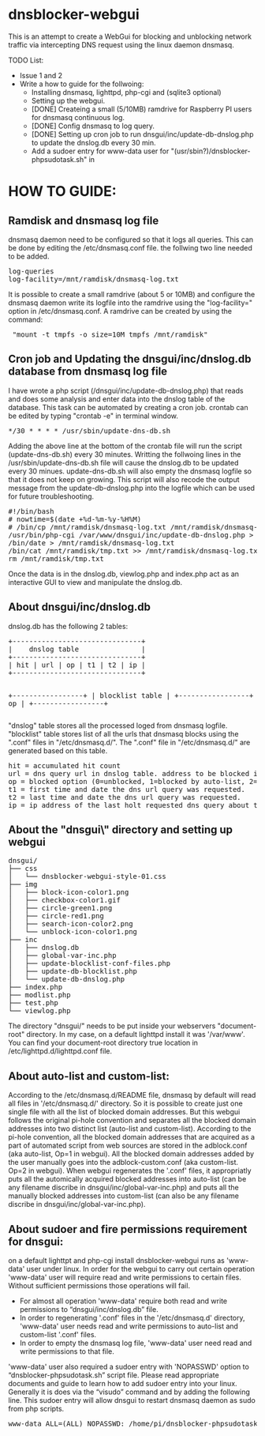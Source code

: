 # dnsblocker-webgui
<p>This is an attempt to create a WebGui for blocking and unblocking network traffic via intercepting DNS request using the linux daemon dnsmasq.</p>
<p>TODO List:</p>
<ul>
	<li>Issue 1 and 2</li>
	<li>Write a how to guide for the follwoing:
		<ul>
			<li>Installing dnsmasq, lighttpd, php-cgi and (sqlite3 optional)</li>
			<li>Setting up the webgui.</li>
			<li>[DONE] Createing a small (5/10MB) ramdrive for Raspberry PI users for dnsmasq continuous log.</li>
			<li>[DONE] Config dnsmasq to log query.</li>
			<li>[DONE] Setting up cron job to run dnsgui/inc/update-db-dnslog.php to update the dnslog.db every 30 min.</li>
			<li>Add a sudoer entry for www-data user for "(usr/sbin?)/dnsblocker-phpsudotask.sh" in </li>
		</ul>
	</li>
</ul>
<h1>HOW TO GUIDE:</h1>
<h2>Ramdisk and dnsmasq log file</h2>
<p>dnsmasq daemon need to be configured so that it logs all queries. This can be done by editing the /etc/dnsmasq.conf file. the follwing two line needed to be added.</p>
<pre>
log-queries
log-facility=/mnt/ramdisk/dnsmasq-log.txt
</pre>
<p>It is possible to create a small ramdrive (about 5 or 10MB) and configure the dnsmasq daemon write its logfile into the ramdrive using the "log-facility=" option in /etc/dnsmasq.conf.
A ramdrive can be created by using the command:</p><pre> "mount -t tmpfs -o size=10M tmpfs /mnt/ramdisk"</pre>
<h2>Cron job and Updating the dnsgui/inc/dnslog.db database from dnsmasq log file</h2>
<p>I have wrote a php script (/dnsgui/inc/update-db-dnslog.php) that reads and does some analysis and enter data into the dnslog table of the database. This task can be automated by creating a cron job.
crontab can be edited by typing "crontab -e" in terminal window.</p>
<pre>*/30 * * * * /usr/sbin/update-dns-db.sh</pre>
<p>Adding the above line at the bottom of the crontab file will run the script (update-dns-db.sh) every 30 minutes.
Writting the follwoing lines in the /usr/sbin/update-dns-db.sh file will cause the dnslog.db to be updated every 30 minues. update-dns-db.sh will also empty the dnsmasq logfile so that it does not keep on growing. This script will also recode the output message from the update-db-dnslog.php into the logfile which can be used for future troubleshooting.</p>
<pre>
#!/bin/bash
# nowtime=$(date +%d-%m-%y-%H%M)
# /bin/cp /mnt/ramdisk/dnsmasq-log.txt /mnt/ramdisk/dnsmasq-log-$nowtime.bak
/usr/bin/php-cgi /var/www/dnsgui/inc/update-db-dnslog.php > /mnt/ramdisk/tmp.txt
/bin/date > /mnt/ramdisk/dnsmasq-log.txt
/bin/cat /mnt/ramdisk/tmp.txt >> /mnt/ramdisk/dnsmasq-log.txt
rm /mnt/ramdisk/tmp.txt
</pre>
<p>Once the data is in the dnslog.db, viewlog.php and index.php act as an interactive GUI to view and manipulate the dnslog.db.</p>
<h2>About dnsgui/inc/dnslog.db</h2>
<p>dnslog.db has the following 2 tables:</p>
<pre>
+-------------------------------+
|    dnslog table               |
+-------------------------------+
| hit | url | op | t1 | t2 | ip |
+-------------------------------+

+-----------------+
| blocklist table |
+-----------------+
|   url  |   op   |
+-----------------+
</pre>
<p>"dnslog" table stores all the processed loged from dnsmasq logfile. "blocklist" table stores list of all the urls that dnsmasq blocks using the ".conf" files in "/etc/dnsmasq.d/". The ".conf" file in "/etc/dnsmasq.d/" are generated based on this table.</p>
<pre>
hit = accumulated hit count
url = dns query url in dnslog table. address to be blocked in blocklist table.
op = blocked option (0=unblocked, 1=blocked by auto-list, 2=blocked by custom list)
t1 = first time and date the dns url query was requested.
t2 = last time and date the dns url query was requested.
ip = ip address of the last holt requested dns query about the given url
</pre>

<h2>About the "dnsgui\" directory and setting up webgui</h2>
<pre>
dnsgui/
├── css
│   └── dnsblocker-webgui-style-01.css
├── img
│   ├── block-icon-color1.png
│   ├── checkbox-color1.gif
│   ├── circle-green1.png
│   ├── circle-red1.png
│   ├── search-icon-color2.png
│   └── unblock-icon-color1.png
├── inc
│   ├── dnslog.db
│   ├── global-var-inc.php
│   ├── update-blocklist-conf-files.php
│   ├── update-db-blocklist.php
│   └── update-db-dnslog.php
├── index.php
├── modlist.php
├── test.php
└── viewlog.php
</pre>
<p>The directory "dnsgui/" needs to be put inside your webservers "document-root" directory. In my case, on a default lighttpd install it was '/var/www'. You can find your document-root directory true location in /etc/lighttpd.d/lighttpd.conf file.</p>

<h2>About auto-list and custom-list:</h2>
<p>According to the /etc/dnsmasq.d/README file, dnsmasq by default will read all files in '/etc/dnsmasq.d/' directory. So it is possible to create just one single file with all the list of blocked domain addresses. But this webgui follows the original pi-hole convention and separates all the blocked domain addresses into two distinct list (auto-list and custom-list). According to the pi-hole convention, all the blocked domain addresses that are acquired as a part of automated script from web sources are stored in the adblock.conf (aka auto-list, Op=1 in webgui). All the blocked domain addresses added by the user manually goes into the adblock-custom.conf (aka custom-list. Op=2 in webgui). When webgui regenerates the '.conf' files, it appropriatly puts all the automically acquired blocked addresses into auto-list (can be any filename discribe in dnsgui/inc/global-var-inc.php) and puts all the manually blocked addresses into custom-list (can also be any filename discribe in dnsgui/inc/global-var-inc.php).</p>
<h2>About sudoer and fire permissions requirement for dnsgui:</h2>
<p>on a default lighttpt and php-cgi install dnsblocker-webgui runs as 'www-data' user under linux. In order for the webgui to carry out certain operation 'www-data' user will require read and write permissions to certain files. Without sufficient permissions those operations will fail.
<ul>
	<li>For almost all operation 'www-data' require both read and write permissions to “dnsgui/inc/dnslog.db” file.</li>
	<li>In order to regenerating '.conf' files in the '/etc/dnsmasq.d' directory, 'www-data' user needs read and write permissions to auto-list and custom-list '.conf' files.</li>
	<li>In order to empty the dnsmasq log file, 'www-data' user need read and write permissions to that file.</li>
</ul>
'www-data' user also required a sudoer entry with 'NOPASSWD' option to “dnsblocker-phpsudotask.sh” script file. Please read appropriate documents and guide to learn how to add sudoer entry into your linux. Generally it is does via the “visudo” command and by adding the following line. This sudoer entry will allow dnsgui to restart dnsmasq daemon as sudo from php scripts.</p>
<pre>www-data ALL=(ALL) NOPASSWD: /home/pi/dnsblocker-phpsudotask.sh</pre>





